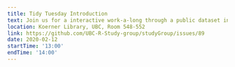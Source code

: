 ```yaml
---
title: Tidy Tuesday Introduction
text: Join us for a interactive work-a-long through a public dataset in R
location: Koerner Library, UBC, Room 548-552
link: https://github.com/UBC-R-Study-group/studyGroup/issues/89
date: 2020-02-12
startTime: '13:00'
endTime: '14:00'
---
```

